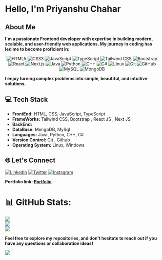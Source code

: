 # Hello, I'm Priyanshu Chahar

## About Me

**I'm a passionate Frontend developer with expertise in building modern, scalable, and user-friendly web applications. My journey in coding has led me to become proficient in:**

<div align="center">
  <img src="https://img.shields.io/badge/HTML5-E34F26?style=for-the-badge&logo=html5&logoColor=white" alt="HTML5">
  <img src="https://img.shields.io/badge/CSS3-1572B6?style=for-the-badge&logo=css3&logoColor=white" alt="CSS3">
  <img src="https://img.shields.io/badge/JavaScript-F7DF1E?style=for-the-badge&logo=javascript&logoColor=black" alt="JavaScript">
  <img src="https://img.shields.io/badge/TypeScript-3178C6?style=for-the-badge&logo=typescript&logoColor=white" alt="TypeScript">
  <img src="https://img.shields.io/badge/Tailwind_CSS-38B2AC?style=for-the-badge&logo=tailwind-css&logoColor=white" alt="Tailwind CSS">
  <img src="https://img.shields.io/badge/Bootstrap-563D7C?style=for-the-badge&logo=bootstrap&logoColor=white" alt="Bootstrap">
  <img src="https://img.shields.io/badge/React-61DAFB?style=for-the-badge&logo=react&logoColor=white" alt="React">
  <img src="https://img.shields.io/badge/Next.js-000000?style=for-the-badge&logo=next.js&logoColor=white" alt="Next.js">
  <img src="https://img.shields.io/badge/Java-007396?style=for-the-badge&logo=java&logoColor=white" alt="Java">
  <img src="https://img.shields.io/badge/Python-3776AB?style=for-the-badge&logo=python&logoColor=white" alt="Python">
  <img src="https://img.shields.io/badge/C++-00599C?style=for-the-badge&logo=cplusplus&logoColor=white" alt="C++">
  <img src="https://img.shields.io/badge/C%23-239120?style=for-the-badge&logo=c-sharp&logoColor=white" alt="C#">
  <img src="https://img.shields.io/badge/Linux-FCC624?style=for-the-badge&logo=linux&logoColor=black" alt="Linux">
  <img src="https://img.shields.io/badge/Git-F05032?style=for-the-badge&logo=git&logoColor=white" alt="Git">
  <img src="https://img.shields.io/badge/GitHub-100000?style=for-the-badge&logo=github&logoColor=white" alt="GitHub">
  <img src="https://img.shields.io/badge/MySQL-4479A1?style=for-the-badge&logo=mysql&logoColor=white" alt="MySQL">
  <img src="https://img.shields.io/badge/MongoDB-47A248?style=for-the-badge&logo=mongodb&logoColor=white" alt="MongoDB">
</div>


**I enjoy turning complex problems into simple, beautiful, and intuitive solutions.**

## 💻 Tech Stack

- **FrontEnd:** HTML, CSS, JavaScript, TypeScript
- **FrameWorks:** Tailwind CSS, Bootstrap , React JS , Next JS
- **BackEnd:** 
- **DataBase:** MongoDB, MySql
- **Languages:** Java, Python, C++, C#
- **Version Control:** Git , Github
- **Operating System:** Linux, Windows

## 🌐 Let's Connect

[![LinkedIn](https://img.shields.io/badge/LinkedIn-0077B5?style=for-the-badge&logo=linkedin&logoColor=white)](https://www.linkedin.com/in/priyannxhuu)
[![Twitter](https://img.shields.io/badge/Twitter-1DA1F2?style=for-the-badge&logo=twitter&logoColor=white)](https://twitter.com/Priyannxhuu)
[![Instagram](https://img.shields.io/badge/Instagram-E4405F?style=for-the-badge&logo=instagram&logoColor=white)](https://www.instagram.com/priyannxhuu)

**Portfolio link: [Portfolio](https://priyanxhuportfolio.vercel.app)**

# 📊 GitHub Stats:
![](https://github-readme-stats.vercel.app/api?username=Priyanxhuu&show_icons=true/&theme=dark&hide_border=true&include_all_commits=true&count_private=true)<br/>
![](https://github-readme-streak-stats.herokuapp.com/?user=Priyanxhuu&theme=dark&hide_border=true)<br/>
![](https://github-readme-stats.vercel.app/api/top-langs/?username=Priyanxhuu&theme=dark&hide_border=true&include_all_commits=true&count_private=true&layout=compact)

**Feel free to explore my repositories, and don't hesitate to reach out if you have any questions or collaboration ideas!**

[![](https://visitcount.itsvg.in/api?id=Priyanxhuu&label=Profile%20Views&color=12&icon=1&pretty=false)](https://visitcount.itsvg.in)